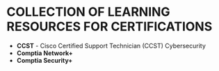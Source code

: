 # COLLECTION OF LEARNING RESOURCES FOR CERTIFICATIONS
- **CCST** - Cisco Certified Support Technician (CCST) Cybersecurity 
- **Comptia Network+**
- **Comptia Security+**

